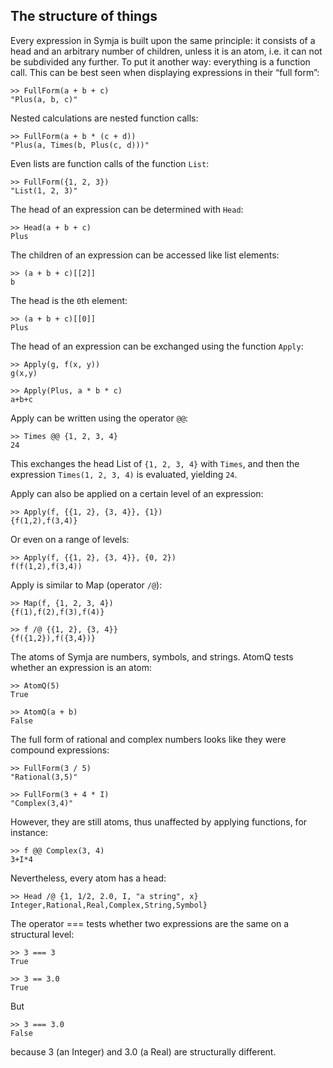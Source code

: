 ## The structure of things

Every expression in Symja is built upon the same principle: it consists of a head and an arbitrary number of children, 
unless it is an atom, i.e. it can not be subdivided any further. 
To put it another way: everything is a function call. This can be best seen when displaying expressions in their “full form”:
```
>> FullForm(a + b + c)
"Plus(a, b, c)"
```

Nested calculations are nested function calls:
```
>> FullForm(a + b * (c + d))
"Plus(a, Times(b, Plus(c, d)))"
```

Even lists are function calls of the function `List`:
```
>> FullForm({1, 2, 3})
"List(1, 2, 3)"
```

The head of an expression can be determined with `Head`:
```
>> Head(a + b + c)
Plus
```

The children of an expression can be accessed like list elements:
```
>> (a + b + c)[[2]]
b
```

The head is the `0`th element:
```
>> (a + b + c)[[0]]
Plus
```

The head of an expression can be exchanged using the function `Apply`:
```
>> Apply(g, f(x, y))
g(x,y)

>> Apply(Plus, a * b * c)
a+b+c
```

Apply can be written using the operator `@@`:
```
>> Times @@ {1, 2, 3, 4}
24
```

This exchanges the head List of `{1, 2, 3, 4}` with `Times`, and then the expression `Times(1, 2, 3, 4)` is evaluated, yielding `24`.

Apply can also be applied on a certain level of an expression:
```
>> Apply(f, {{1, 2}, {3, 4}}, {1})
{f(1,2),f(3,4)}
```

Or even on a range of levels:
```
>> Apply(f, {{1, 2}, {3, 4}}, {0, 2})
f(f(1,2),f(3,4))
```

Apply is similar to Map (operator `/@`):
```
>> Map(f, {1, 2, 3, 4})
{f(1),f(2),f(3),f(4)}

>> f /@ {{1, 2}, {3, 4}}
{f({1,2}),f({3,4})}
```

The atoms of Symja are numbers, symbols, and strings. AtomQ tests whether an expression is an atom:
```
>> AtomQ(5)
True

>> AtomQ(a + b)
False
```

The full form of rational and complex numbers looks like they were compound expressions:
```
>> FullForm(3 / 5)
"Rational(3,5)"

>> FullForm(3 + 4 * I)
"Complex(3,4)"
```

However, they are still atoms, thus unaffected by applying functions, for instance:
```
>> f @@ Complex(3, 4)
3+I*4
```

Nevertheless, every atom has a head:
```
>> Head /@ {1, 1/2, 2.0, I, "a string", x}
Integer,Rational,Real,Complex,String,Symbol}
```

The operator === tests whether two expressions are the same on a structural level:
```
>> 3 === 3
True

>> 3 == 3.0
True
```

But
```
>> 3 === 3.0
False
```

because 3 (an Integer) and 3.0 (a Real) are structurally different.
